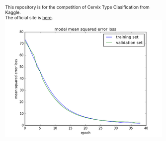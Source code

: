 This repository is for the competition of Cervix Type Clasification from Kaggle.  
The official site is [here](https://www.kaggle.com/c/intel-mobileodt-cervical-cancer-screening).  
![image1](training_result.png)
